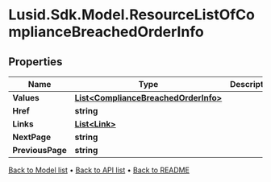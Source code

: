 # Lusid.Sdk.Model.ResourceListOfComplianceBreachedOrderInfo

## Properties

Name | Type | Description | Notes
------------ | ------------- | ------------- | -------------
**Values** | [**List&lt;ComplianceBreachedOrderInfo&gt;**](ComplianceBreachedOrderInfo.md) |  | 
**Href** | **string** |  | [optional] 
**Links** | [**List&lt;Link&gt;**](Link.md) |  | [optional] 
**NextPage** | **string** |  | [optional] 
**PreviousPage** | **string** |  | [optional] 

[Back to Model list](../README.md#documentation-for-models) &#8226; [Back to API list](../README.md#documentation-for-api-endpoints) &#8226; [Back to README](../README.md)

